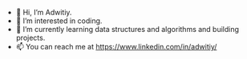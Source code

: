 - 👋 Hi, I’m Adwitiy.
- 👀 I’m interested in coding.
- 🌱 I’m currently learning data structures and algorithms and building projects.
- 📫 You can reach me at https://www.linkedin.com/in/adwitiy/  

<!---
m-adwitiy/m-adwitiy is a ✨ special ✨ repository because its `README.md` (this file) appears on your GitHub profile.
You can click the Preview link to take a look at your changes.
--->
